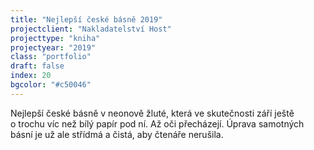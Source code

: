 ```yaml
---
title: "Nejlepší české básně 2019"
projectclient: "Nakladatelství Host"
projecttype: "kniha"
projectyear: "2019"
class: "portfolio"
draft: false
index: 20
bgcolor: "#c50046"
---
```



Nejlepší české básně v&nbsp;neonově žluté, která ve skutečnosti září ještě o&nbsp;trochu víc než bílý papír pod ní. Až oči přecházejí. Úprava samotných básní je už ale střídmá a&nbsp;čistá, aby čtenáře nerušila.